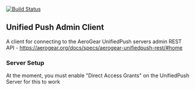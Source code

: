 [![Build Status](https://travis-ci.org/bucharest-gold/unifiedpush-admin-client.svg?branch=master)](https://travis-ci.org/bucharest-gold/unifiedpush-admin-client)

## Unified Push Admin Client

A client for connecting to the AeroGear UnifiedPush servers admin REST API - https://aerogear.org/docs/specs/aerogear-unifiedpush-rest/#home

### Server Setup

At the moment, you must enable "Direct Access Grants" on the UnifiedPush Server for this to work
